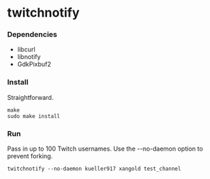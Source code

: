 # twitchnotify

### Dependencies
* libcurl
* libnotify
* GdkPixbuf2

### Install

Straightforward. 

```
make
sudo make install
```

### Run

Pass in up to 100 Twitch usernames. Use the --no-daemon option
to prevent forking.

```
twitchnotify --no-daemon kueller917 xangold test_channel
```